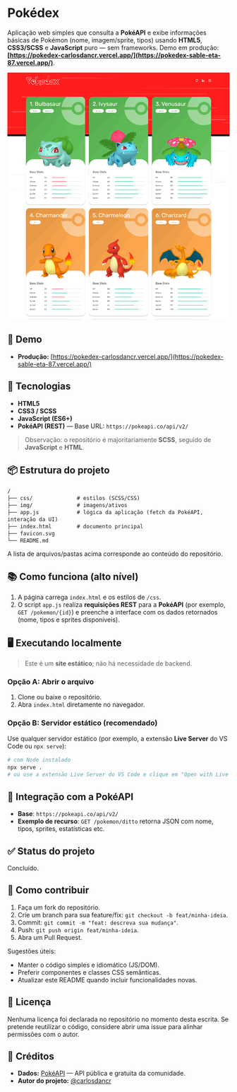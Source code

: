 # Pokédex

Aplicação web simples que consulta a **PokéAPI** e exibe informações básicas de Pokémon (nome, imagem/sprite, tipos) usando **HTML5**, **CSS3/SCSS** e **JavaScript** puro — sem frameworks. Demo em produção: **[https://pokedex-carlosdancr.vercel.app/](https://pokedex-sable-eta-87.vercel.app/)**.

![Pokédex](img/screenshot.png)

## 🚀 Demo

- **Produção:** [https://pokedex-carlosdancr.vercel.app/](https://pokedex-sable-eta-87.vercel.app/)

## 🧰 Tecnologias

- **HTML5**
- **CSS3 / SCSS**
- **JavaScript (ES6+)**
- **PokéAPI (REST)** — Base URL: `https://pokeapi.co/api/v2/`

> Observação: o repositório é majoritariamente **SCSS**, seguido de **JavaScript** e **HTML**.

## 📦 Estrutura do projeto

```
/
├── css/              # estilos (SCSS/CSS)
├── img/              # imagens/ativos
├── app.js            # lógica da aplicação (fetch da PokéAPI, interação da UI)
├── index.html        # documento principal
├── favicon.svg
└── README.md
```

A lista de arquivos/pastas acima corresponde ao conteúdo do repositório.

## 📚 Como funciona (alto nível)

1. A página carrega `index.html` e os estilos de `/css`.  
2. O script `app.js` realiza **requisições REST** para a **PokéAPI** (por exemplo, `GET /pokemon/{id}`) e preenche a interface com os dados retornados (nome, tipos e sprites disponíveis).

## 🖥️ Executando localmente

> Este é um **site estático**; não há necessidade de backend.

### Opção A: Abrir o arquivo
1. Clone ou baixe o repositório.
2. Abra `index.html` diretamente no navegador.

### Opção B: Servidor estático (recomendado)
Use qualquer servidor estático (por exemplo, a extensão **Live Server** do VS Code ou `npx serve`):

```bash
# com Node instalado
npx serve .
# ou use a extensão Live Server do VS Code e clique em "Open with Live Server"
```

## 🔗 Integração com a PokéAPI

- **Base**: `https://pokeapi.co/api/v2/`  
- **Exemplo de recurso**: `GET /pokemon/ditto` retorna JSON com nome, tipos, sprites, estatísticas etc.

## ✅ Status do projeto

Concluído.

## 🤝 Como contribuir

1. Faça um fork do repositório.
2. Crie um branch para sua feature/fix: `git checkout -b feat/minha-ideia`.
3. Commit: `git commit -m "feat: descreva sua mudança"`.
4. Push: `git push origin feat/minha-ideia`.
5. Abra um Pull Request.

Sugestões úteis:
- Manter o código simples e idiomático (JS/DOM).
- Preferir componentes e classes CSS semânticas.
- Atualizar este README quando incluir funcionalidades novas.

## 🧾 Licença

Nenhuma licença foi declarada no repositório no momento desta escrita. Se pretende reutilizar o código, considere abrir uma issue para alinhar permissões com o autor.

## 🙌 Créditos

- **Dados:** [PokéAPI](https://pokeapi.co/) — API pública e gratuita da comunidade.
- **Autor do projeto:** [@carlosdancr](https://github.com/carlosdancr)
